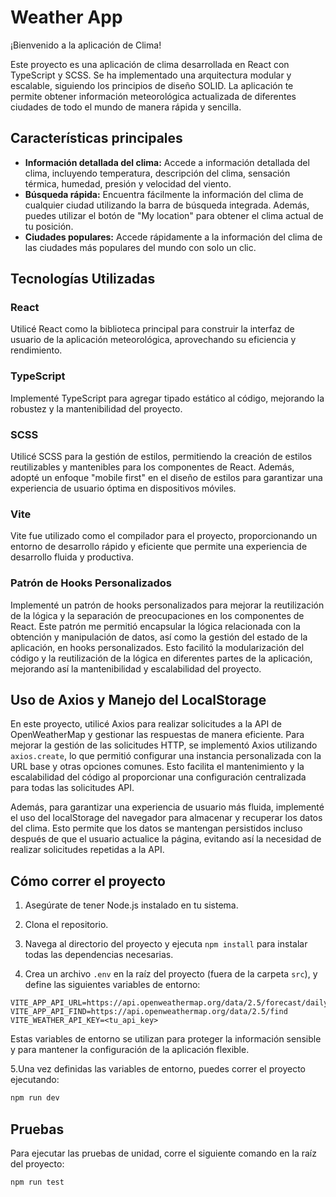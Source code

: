# Weather App

¡Bienvenido a la aplicación de Clima!

Este proyecto es una aplicación de clima desarrollada en React con TypeScript y SCSS. Se ha implementado una arquitectura modular y escalable, siguiendo los principios de diseño SOLID. La aplicación te permite obtener información meteorológica actualizada de diferentes ciudades de todo el mundo de manera rápida y sencilla.



## Características principales

- **Información detallada del clima:** Accede a información detallada del clima, incluyendo temperatura, descripción del clima, sensación térmica, humedad, presión y velocidad del viento.
- **Búsqueda rápida:** Encuentra fácilmente la información del clima de cualquier ciudad utilizando la barra de búsqueda integrada. Además, puedes utilizar el botón de "My location" para obtener el clima actual de tu posición.
- **Ciudades populares:** Accede rápidamente a la información del clima de las ciudades más populares del mundo con solo un clic.


## Tecnologías Utilizadas

### React
Utilicé React como la biblioteca principal para construir la interfaz de usuario de la aplicación meteorológica, aprovechando su eficiencia y rendimiento.

### TypeScript
Implementé TypeScript para agregar tipado estático al código, mejorando la robustez y la mantenibilidad del proyecto.

### SCSS
Utilicé SCSS para la gestión de estilos, permitiendo la creación de estilos reutilizables y mantenibles para los componentes de React. Además, adopté un enfoque "mobile first" en el diseño de estilos para garantizar una experiencia de usuario óptima en dispositivos móviles.

### Vite
Vite fue utilizado como el compilador para el proyecto, proporcionando un entorno de desarrollo rápido y eficiente que permite una experiencia de desarrollo fluida y productiva.

### Patrón de Hooks Personalizados
Implementé un patrón de hooks personalizados para mejorar la reutilización de la lógica y la separación de preocupaciones en los componentes de React. Este patrón me permitió encapsular la lógica relacionada con la obtención y manipulación de datos, así como la gestión del estado de la aplicación, en hooks personalizados. Esto facilitó la modularización del código y la reutilización de la lógica en diferentes partes de la aplicación, mejorando así la mantenibilidad y escalabilidad del proyecto.

## Uso de Axios y Manejo del LocalStorage

En este proyecto, utilicé Axios para realizar solicitudes a la API de OpenWeatherMap y gestionar las respuestas de manera eficiente. Para mejorar la gestión de las solicitudes HTTP, se implementó Axios utilizando `axios.create`, lo que permitió configurar una instancia personalizada con la URL base y otras opciones comunes. Esto facilita el mantenimiento y la escalabilidad del código al proporcionar una configuración centralizada para todas las solicitudes API.

Además, para garantizar una experiencia de usuario más fluida, implementé el uso del localStorage del navegador para almacenar y recuperar los datos del clima. Esto permite que los datos se mantengan persistidos incluso después de que el usuario actualice la página, evitando así la necesidad de realizar solicitudes repetidas a la API.

## Cómo correr el proyecto

1. Asegúrate de tener Node.js instalado en tu sistema.

2. Clona el repositorio.

3. Navega al directorio del proyecto y ejecuta `npm install` para instalar todas las dependencias necesarias.

4. Crea un archivo `.env` en la raíz del proyecto (fuera de la carpeta `src`), y define las siguientes variables de entorno:

```env
VITE_APP_API_URL=https://api.openweathermap.org/data/2.5/forecast/daily
VITE_APP_API_FIND=https://api.openweathermap.org/data/2.5/find
VITE_WEATHER_API_KEY=<tu_api_key>

```
Estas variables de entorno se utilizan para proteger la información sensible y para mantener la configuración de la aplicación flexible.

5.Una vez definidas las variables de entorno, puedes correr el proyecto ejecutando:

```bash
npm run dev
```
## Pruebas

Para ejecutar las pruebas de unidad, corre el siguiente comando en la raíz del proyecto:

```bash
npm run test
```